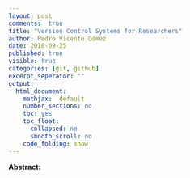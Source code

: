 ```yaml
---
layout: post
comments:  true
title: "Version Control Systems for Researchers"
author: Pedro Vicente Gómez
date: 2018-09-25
published: true
visible: true
categories: [git, github]
excerpt_seperator: ""
output:
  html_document:
    mathjax:  default
    number_sections: no
    toc: yes
    toc_float:
      collapsed: no
      smooth_scroll: no
    code_folding: show
---
```




**Abstract:** 